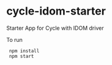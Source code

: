 # cycle-idom-starter
Starter App for Cycle with IDOM driver

To run
```
 npm install
 npm start 
```
